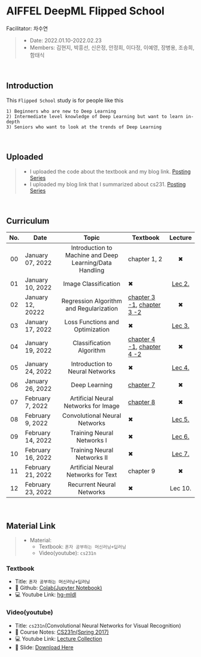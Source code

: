 # AIFFEL DeepML Flipped School
Facilitator: 차수연

> - Date: 2022.01.10-2022.02.23
> - Members: 김현지, 박흥선, 신은정, 안정희, 이다정, 이예영, 장병용, 조송희, 함태식

</br>

## Introduction

This `Flipped School` study is for people like this

```
1) Beginners who are new to Deep Learning
2) Intermediate level knowledge of Deep Learning but want to learn in-depth
3) Seniors who want to look at the trends of Deep Learning
```

</br>

## Uploaded

> - I uploaded the code about the textbook and my blog link. [Posting Series](https://velog.io/@cha-suyeon/series/%ED%98%BC%EC%9E%90%EA%B3%B5%EB%B6%80%ED%95%98%EB%8A%94%EB%A8%B8%EC%8B%A0%EB%9F%AC%EB%8B%9D)
> - I uploaded my blog link that I summarized about cs231. [Posting Series](https://velog.io/@cha-suyeon/series/CS231n)

</br>

## Curriculum

|No.|Date|Topic|Textbook|Lecture|
|:--:|--|:--:|--|:--:|
|00|January 07, 2022|Introduction to Machine and Deep Learning/Data Handling|chapter 1, 2|✖|
|01|January 10, 2022|Image Classification|✖|[Lec 2.](https://velog.io/@cha-suyeon/CS231n-2%EA%B0%95-%EC%9A%94%EC%95%BD)|
|02|January 12, 20222|Regression Algorithm and Regularization|[chapter 3 -1](https://velog.io/@cha-suyeon/%ED%98%BC%EA%B3%B5%EB%A8%B8-K-Nearest-Neighbors-R), [chapter 3 -2](https://velog.io/@cha-suyeon/%ED%98%BC%EA%B3%B5%EB%A8%B8-feature-engineering-%EB%8B%A4%EC%A4%91-%ED%9A%8C%EA%B7%80)|✖|
|03|January 17, 2022|Loss Functions and Optimization|✖|[Lec 3.](https://velog.io/@cha-suyeon/cs231-Lecture-3-Loss-Functions-and-Optimization-%EC%9A%94%EC%95%BD)|
|04|January 19, 2022|Classification Algorithm|[chapter 4 -1](https://velog.io/@cha-suyeon/%ED%98%BC%EA%B3%B5%EB%A8%B8-Logistic-Regression%EB%A1%9C%EC%A7%80%EC%8A%A4%ED%8B%B1-%ED%9A%8C%EA%B7%80), [chapter 4 -2](https://velog.io/@cha-suyeon/%ED%98%BC%EA%B3%B5%EB%A8%B8-%EB%B0%B0%EC%B9%98%EC%99%80-%EB%AF%B8%EB%8B%88-%EB%B0%B0%EC%B9%98-%ED%99%95%EB%A5%A0%EC%A0%81-%EA%B2%BD%EC%82%AC%ED%95%98%EA%B0%95%EB%B2%95)|✖|
|05|January 24, 2022|Introduction to Neural Networks|✖|[Lec 4.](https://velog.io/@cha-suyeon/CS231n-4%EA%B0%95-%EC%A0%95%EB%A6%AC-Introduction-to-Neural-Networks)|
|06|January 26, 2022|Deep Learning|[chapter 7](https://velog.io/@cha-suyeon/%ED%98%BC%EA%B3%B5%EB%A8%B8)|✖|
|07|February 7, 2022|Artificial Neural Networks for Image|[chapter 8](https://velog.io/@cha-suyeon/%ED%98%BC%EA%B3%B5%EB%A8%B8-%ED%95%A9%EC%84%B1%EA%B3%B1-%EC%8B%A0%EA%B2%BD%EB%A7%9D-Convolution-Neural-Network)|✖|
|08|February 9, 2022|Convolutional Neural Networks|✖|[Lec 5.](https://velog.io/@cha-suyeon/cs231n-5%EA%B0%95-%EC%A0%95%EB%A6%AC-Convolutional-Neural-Networks)|
|09|February 14, 2022|Training Neural Networks I|✖|[Lec 6.](https://velog.io/@cha-suyeon/cs231n-6%EA%B0%95-%EC%A0%95%EB%A6%AC-Training-Neural-Networks-I)|
|10|February 16, 2022|Training Neural Networks II|✖|[Lec 7.](https://velog.io/@cha-suyeon/cs231n-7%EA%B0%95-%EC%A0%95%EB%A6%AC-Training-Neural-Networks-II)|
|11|February 21, 2022|Artificial Neural Networks for Text|chapter 9|✖|
|12|February 23, 2022|Recurrent Neural Networks|✖|Lec 10.|

</br>

## Material Link

> - Material: 
>   - Textbook: `혼자 공부하는 머신러닝+딥러닝`
>   - Video(youtube): `cs231n`

### Textbook
- Title: `혼자 공부하는 머신러닝+딥러닝`
- 📙 Github: [Colab(Jupyter Notebook)](https://github.com/rickiepark/hg-mldl)
- 💻 Youtube Link: [hg-mldl](http://bit.ly/hg-mldl-youtube)

### Video(youtube)
- Title: `cs231n`(Convolutional Neural Networks for Visual Recognition)
- 📒 Course Notes: [CS231n(Spring 2017)](http://cs231n.stanford.edu/)
- 💻 Youtube Link: [Lecture Collection](https://www.youtube.com/playlist?list=PL3FW7Lu3i5JvHM8ljYj-zLfQRF3EO8sYv)
- 📄 Slide: [Download Here](http://cs231n.stanford.edu/2017/syllabus.html)
